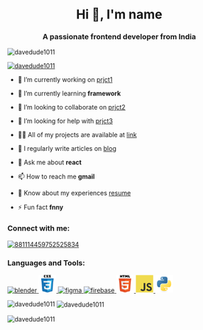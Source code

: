<h1 align="center">Hi 👋, I'm name</h1>
<h3 align="center">A passionate frontend developer from India</h3>

<p align="left"> <img src="https://komarev.com/ghpvc/?username=davedude1011&label=Profile%20views&color=0e75b6&style=flat" alt="davedude1011" /> </p>

<p align="left"> <a href="https://github.com/ryo-ma/github-profile-trophy"><img src="https://github-profile-trophy.vercel.app/?username=davedude1011" alt="davedude1011" /></a> </p>

- 🔭 I’m currently working on [prjct1](prjctLnk1)

- 🌱 I’m currently learning **framework**

- 👯 I’m looking to collaborate on [prjct2](prjctLnk2)

- 🤝 I’m looking for help with [prjct3](prjctLnk3)

- 👨‍💻 All of my projects are available at [link](link)

- 📝 I regularly write articles on [blog](blog)

- 💬 Ask me about **react**

- 📫 How to reach me **gmail**

- 📄 Know about my experiences [resume](resume)

- ⚡ Fun fact **fnny**

<h3 align="left">Connect with me:</h3>
<p align="left">
<a href="https://discord.gg/881114459752525834" target="blank"><img align="center" src="https://raw.githubusercontent.com/rahuldkjain/github-profile-readme-generator/master/src/images/icons/Social/discord.svg" alt="881114459752525834" height="30" width="40" /></a>
</p>

<h3 align="left">Languages and Tools:</h3>
<p align="left"> <a href="https://www.blender.org/" target="_blank" rel="noreferrer"> <img src="https://download.blender.org/branding/community/blender_community_badge_white.svg" alt="blender" width="40" height="40"/> </a> <a href="https://www.w3schools.com/css/" target="_blank" rel="noreferrer"> <img src="https://raw.githubusercontent.com/devicons/devicon/master/icons/css3/css3-original-wordmark.svg" alt="css3" width="40" height="40"/> </a> <a href="https://www.figma.com/" target="_blank" rel="noreferrer"> <img src="https://www.vectorlogo.zone/logos/figma/figma-icon.svg" alt="figma" width="40" height="40"/> </a> <a href="https://firebase.google.com/" target="_blank" rel="noreferrer"> <img src="https://www.vectorlogo.zone/logos/firebase/firebase-icon.svg" alt="firebase" width="40" height="40"/> </a> <a href="https://www.w3.org/html/" target="_blank" rel="noreferrer"> <img src="https://raw.githubusercontent.com/devicons/devicon/master/icons/html5/html5-original-wordmark.svg" alt="html5" width="40" height="40"/> </a> <a href="https://developer.mozilla.org/en-US/docs/Web/JavaScript" target="_blank" rel="noreferrer"> <img src="https://raw.githubusercontent.com/devicons/devicon/master/icons/javascript/javascript-original.svg" alt="javascript" width="40" height="40"/> </a> <a href="https://www.python.org" target="_blank" rel="noreferrer"> <img src="https://raw.githubusercontent.com/devicons/devicon/master/icons/python/python-original.svg" alt="python" width="40" height="40"/> </a> </p>

<p><img align="left" src="https://github-readme-stats.vercel.app/api/top-langs?username=davedude1011&show_icons=true&locale=en&layout=compact" alt="davedude1011" /></p>

<p>&nbsp;<img align="center" src="https://github-readme-stats.vercel.app/api?username=davedude1011&show_icons=true&locale=en" alt="davedude1011" /></p>

<p><img align="center" src="https://github-readme-streak-stats.herokuapp.com/?user=davedude1011&" alt="davedude1011" /></p>
